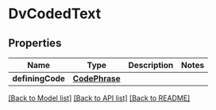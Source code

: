 # DvCodedText

## Properties
Name | Type | Description | Notes
------------ | ------------- | ------------- | -------------
**definingCode** | [**CodePhrase**](CodePhrase.md) |  | 

[[Back to Model list]](../README.md#documentation-for-models) [[Back to API list]](../README.md#documentation-for-api-endpoints) [[Back to README]](../README.md)


